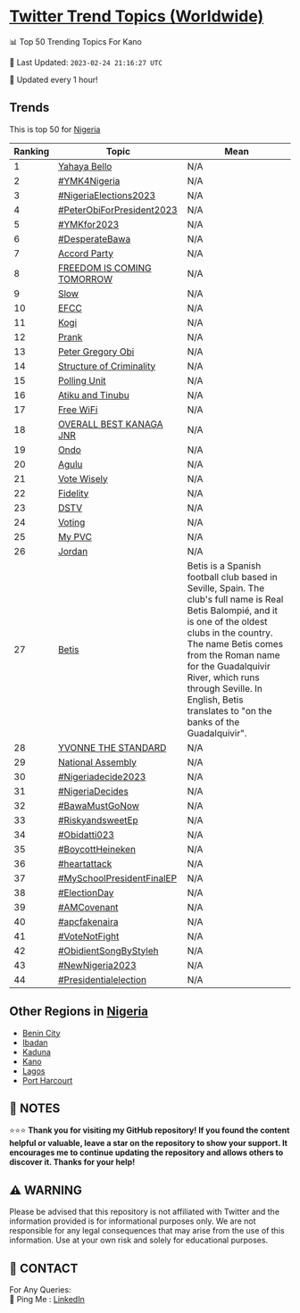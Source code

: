 [Twitter Trend Topics (Worldwide)](https://github.com/ErcinDedeoglu/Twitter-Trend-Topics)
==========


📊 Top 50 Trending Topics For Kano

📆 Last Updated: `2023-02-24 21:16:27 UTC`

🔧 Updated every 1 hour!


## Trends

This is top 50 for [Nigeria](</Nigeria>)

| Ranking | Topic | Mean |
| ------- | ------------ | ------------ |
| 1 | [Yahaya Bello](http://twitter.com/search?q=Yahaya+Bello) | N/A |
| 2 | [#YMK4Nigeria](http://twitter.com/search?q=%23YMK4Nigeria) | N/A |
| 3 | [#NigeriaElections2023](http://twitter.com/search?q=%23NigeriaElections2023) | N/A |
| 4 | [#PeterObiForPresident2023](http://twitter.com/search?q=%23PeterObiForPresident2023) | N/A |
| 5 | [#YMKfor2023](http://twitter.com/search?q=%23YMKfor2023) | N/A |
| 6 | [#DesperateBawa](http://twitter.com/search?q=%23DesperateBawa) | N/A |
| 7 | [Accord Party](http://twitter.com/search?q=Accord+Party) | N/A |
| 8 | [FREEDOM IS COMING TOMORROW](http://twitter.com/search?q=FREEDOM+IS+COMING+TOMORROW) | N/A |
| 9 | [Slow](http://twitter.com/search?q=Slow) | N/A |
| 10 | [EFCC](http://twitter.com/search?q=EFCC) | N/A |
| 11 | [Kogi](http://twitter.com/search?q=Kogi) | N/A |
| 12 | [Prank](http://twitter.com/search?q=Prank) | N/A |
| 13 | [Peter Gregory Obi](http://twitter.com/search?q=Peter+Gregory+Obi) | N/A |
| 14 | [Structure of Criminality](http://twitter.com/search?q=Structure+of+Criminality) | N/A |
| 15 | [Polling Unit](http://twitter.com/search?q=Polling+Unit) | N/A |
| 16 | [Atiku and Tinubu](http://twitter.com/search?q=Atiku+and+Tinubu) | N/A |
| 17 | [Free WiFi](http://twitter.com/search?q=Free+WiFi) | N/A |
| 18 | [OVERALL BEST KANAGA JNR](http://twitter.com/search?q=OVERALL+BEST+KANAGA+JNR) | N/A |
| 19 | [Ondo](http://twitter.com/search?q=Ondo) | N/A |
| 20 | [Agulu](http://twitter.com/search?q=Agulu) | N/A |
| 21 | [Vote Wisely](http://twitter.com/search?q=Vote+Wisely) | N/A |
| 22 | [Fidelity](http://twitter.com/search?q=Fidelity) | N/A |
| 23 | [DSTV](http://twitter.com/search?q=DSTV) | N/A |
| 24 | [Voting](http://twitter.com/search?q=Voting) | N/A |
| 25 | [My PVC](http://twitter.com/search?q=My+PVC) | N/A |
| 26 | [Jordan](http://twitter.com/search?q=Jordan) | N/A |
| 27 | [Betis](http://twitter.com/search?q=Betis) | Betis is a Spanish football club based in Seville, Spain. The club's full name is Real Betis Balompié, and it is one of the oldest clubs in the country. The name Betis comes from the Roman name for the Guadalquivir River, which runs through Seville. In English, Betis translates to "on the banks of the Guadalquivir". |
| 28 | [YVONNE THE STANDARD](http://twitter.com/search?q=YVONNE+THE+STANDARD) | N/A |
| 29 | [National Assembly](http://twitter.com/search?q=National+Assembly) | N/A |
| 30 | [#Nigeriadecide2023](http://twitter.com/search?q=%23Nigeriadecide2023) | N/A |
| 31 | [#NigeriaDecides](http://twitter.com/search?q=%23NigeriaDecides) | N/A |
| 32 | [#BawaMustGoNow](http://twitter.com/search?q=%23BawaMustGoNow) | N/A |
| 33 | [#RiskyandsweetEp](http://twitter.com/search?q=%23RiskyandsweetEp) | N/A |
| 34 | [#Obidatti023](http://twitter.com/search?q=%23Obidatti023) | N/A |
| 35 | [#BoycottHeineken](http://twitter.com/search?q=%23BoycottHeineken) | N/A |
| 36 | [#heartattack](http://twitter.com/search?q=%23heartattack) | N/A |
| 37 | [#MySchoolPresidentFinalEP](http://twitter.com/search?q=%23MySchoolPresidentFinalEP) | N/A |
| 38 | [#ElectionDay](http://twitter.com/search?q=%23ElectionDay) | N/A |
| 39 | [#AMCovenant](http://twitter.com/search?q=%23AMCovenant) | N/A |
| 40 | [#apcfakenaira](http://twitter.com/search?q=%23apcfakenaira) | N/A |
| 41 | [#VoteNotFight](http://twitter.com/search?q=%23VoteNotFight) | N/A |
| 42 | [#ObidientSongByStyleh](http://twitter.com/search?q=%23ObidientSongByStyleh) | N/A |
| 43 | [#NewNigeria2023](http://twitter.com/search?q=%23NewNigeria2023) | N/A |
| 44 | [#Presidentialelection](http://twitter.com/search?q=%23Presidentialelection) | N/A |



## Other Regions in [Nigeria](</Nigeria>)

* [Benin City](</Nigeria/Benin City.md>)
* [Ibadan](</Nigeria/Ibadan.md>)
* [Kaduna](</Nigeria/Kaduna.md>)
* [Kano](</Nigeria/Kano.md>)
* [Lagos](</Nigeria/Lagos.md>)
* [Port Harcourt](</Nigeria/Port Harcourt.md>)



## 📝 NOTES

⭐⭐⭐ **Thank you for visiting my GitHub repository! If you found the content helpful or valuable, leave a star on the repository to show your support. It encourages me to continue updating the repository and allows others to discover it. Thanks for your help!**


## ⚠️ WARNING

Please be advised that this repository is not affiliated with Twitter and the information provided is for informational purposes only. We are not responsible for any legal consequences that may arise from the use of this information. Use at your own risk and solely for educational purposes.


## 📨 CONTACT

 For Any Queries:  
            🏓 Ping Me : [LinkedIn](https://www.linkedin.com/in/ercindedeoglu/)
